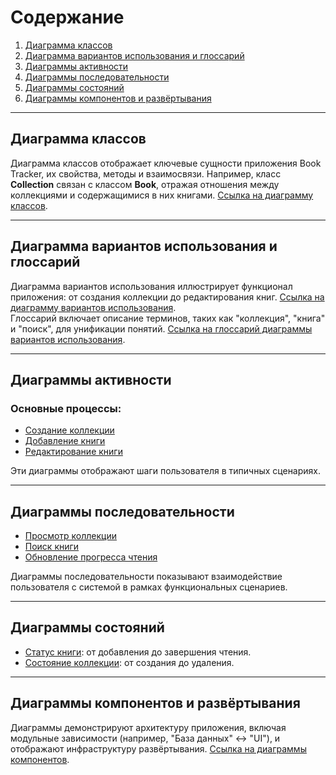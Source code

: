 # Содержание

1. [Диаграмма классов](#диаграмма-классов)  
2. [Диаграмма вариантов использования и глоссарий](#диаграмма-вариантов-использования-и-глоссарий)  
3. [Диаграммы активности](#диаграммы-активности)  
4. [Диаграммы последовательности](#диаграммы-последовательности)  
5. [Диаграммы состояний](#диаграммы-состояний)  
6. [Диаграммы компонентов и развёртывания](#диаграммы-компонентов-и-развёртывания)  

---

## Диаграмма классов

Диаграмма классов отображает ключевые сущности приложения Book Tracker, их свойства, методы и взаимосвязи. Например, класс **Collection** связан с классом **Book**, отражая отношения между коллекциями и содержащимися в них книгами. [Ссылка на диаграмму классов](./classes.pdf).

---

## Диаграмма вариантов использования и глоссарий

Диаграмма вариантов использования иллюстрирует функционал приложения: от создания коллекции до редактирования книг. [Ссылка на диаграмму вариантов использования](./use-case.pdf).  
Глоссарий включает описание терминов, таких как "коллекция", "книга" и "поиск", для унификации понятий. [Ссылка на глоссарий диаграммы вариантов использования](./GlossaryUseCase.md).

---

## Диаграммы активности

### Основные процессы:  
- [Создание коллекции](./active/add-collection.pdf)  
- [Добавление книги](./active/add-book.pdf)  
- [Редактирование книги](./active/edit-book.pdf)  

Эти диаграммы отображают шаги пользователя в типичных сценариях.

---

## Диаграммы последовательности

- [Просмотр коллекции](./sequence/view-collection.pdf)  
- [Поиск книги](./sequence/search-book.pdf)  
- [Обновление прогресса чтения](./sequence/update-progress.pdf)  

Диаграммы последовательности показывают взаимодействие пользователя с системой в рамках функциональных сценариев.

---

## Диаграммы состояний

- [Статус книги](./status/book-status.pdf): от добавления до завершения чтения.  
- [Состояние коллекции](./status/collection-status.pdf): от создания до удаления.  

---

## Диаграммы компонентов и развёртывания

Диаграммы демонстрируют архитектуру приложения, включая модульные зависимости (например, "База данных" ↔ "UI"), и отображают инфраструктуру развёртывания. [Ссылка на диаграммы компонентов](./components.pdf).  

